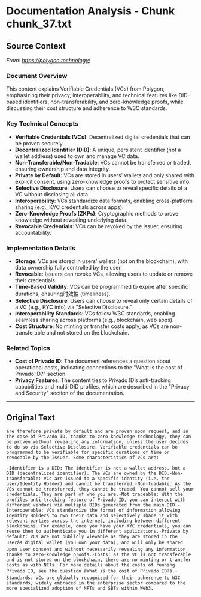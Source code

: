# Documentation Analysis - Chunk chunk_37.txt

## Source Context
*From: https://polygon.technology/*

### Document Overview  
This content explains Verifiable Credentials (VCs) from Polygon, emphasizing their privacy, interoperability, and technical features like DID-based identifiers, non-transferability, and zero-knowledge proofs, while discussing their cost structure and adherence to W3C standards.  

### Key Technical Concepts  
- **Verifiable Credentials (VCs)**: Decentralized digital credentials that can be proven securely.  
- **Decentralized Identifier (DID)**: A unique, persistent identifier (not a wallet address) used to own and manage VC data.  
- **Non-Transferable/Non-Tradable**: VCs cannot be transferred or traded, ensuring ownership and data integrity.  
- **Private by Default**: VCs are stored in users' wallets and only shared with explicit consent, using zero-knowledge proofs to protect sensitive info.  
- **Selective Disclosure**: Users can choose to reveal specific details of a VC without disclosing all data.  
- **Interoperability**: VCs standardize data formats, enabling cross-platform sharing (e.g., KYC credentials across apps).  
- **Zero-Knowledge Proofs (ZKPs)**: Cryptographic methods to prove knowledge without revealing underlying data.  
- **Revocable Credentials**: VCs can be revoked by the issuer, ensuring accountability.  

### Implementation Details  
- **Storage**: VCs are stored in users' wallets (not on the blockchain), with data ownership fully controlled by the user.  
- **Revocable**: Issuers can revoke VCs, allowing users to update or remove their credentials.  
- **Time-Based Validity**: VCs can be programmed to expire after specific durations, ensuring时效性 (timeliness).  
- **Selective Disclosure**: Users can choose to reveal only certain details of a VC (e.g., KYC info) via "Selective Disclosure."  
- **Interoperability Standards**: VCs follow W3C standards, enabling seamless sharing across platforms (e.g., blockchain, web apps).  
- **Cost Structure**: No minting or transfer costs apply, as VCs are non-transferable and not stored on the blockchain.  

### Related Topics  
- **Cost of Privado ID**: The document references a question about operational costs, indicating connections to the "What is the cost of Privado ID?" section.  
- **Privacy Features**: The content ties to Privado ID’s anti-tracking capabilities and multi-DID profiles, which are described in the "Privacy and Security" section of the documentation.

---

## Original Text
```
are therefore private by default and are proven upon request, and in the case of Privado ID, thanks to zero-knowledge technology, they can be proven without revealing any information, unless the user decides to do so via Selective Disclosure. Verifiable credentials can be programmed to be verifiable for specific durations of time or revocable by the Issuer. Some characteristics of VCs are:

-Identifier is a DID: The identifier is not a wallet address, but a DID (decentralized identifier). The VCs are owned by the DID.-Non-transferable: VCs are issued to a specific identity (i.e. the user/Identity Holder) and cannot be transferred.-Non-tradable: As the VCs cannot be transferred, they cannot be traded. You cannot sell your credentials. They are part of who you are.-Not traceable: With the profiles anti-tracking feature of Privado ID, you can interact with different vendors via multiple DIDs generated from the main DID.-Interoperable: VCs standardize the format of information allowing Identity Holders to own their data and selectively share it with relevant parties across the internet, including between different blockchains. For example, once you have your KYC credentials, you can reuse them to authenticate you in different applications.-Private by default: VCs are not publicly viewable as they are stored in the userâs digital wallet (you own your data), and will only be shared upon user consent and without necessarily revealing any information, thanks to zero-knowledge proofs.-Costs: as the VC is not transferable and is not stored on the blockchain, there are no minting or transfer costs as with NFTs. For more details about the costs of running Privado ID, see the question âWhat is the cost of Privado ID?â.-Standards: VCs are globally recognized for their adherence to W3C standards, widely embraced in the enterprise sector compared to the more specialized adoption of NFTs and SBTs within Web3.
```